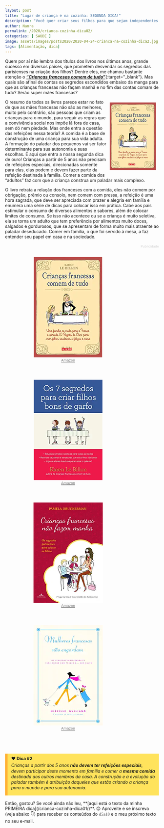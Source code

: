 ```yaml
---
layout: post
title: "Lugar de criança é na cozinha: SEGUNDA DICA!"
description: "Você quer criar seus filhos para que sejam independentes na vida adulta? E se eu disser que a resposta também pode estar na cozinha?"
author: Nanra
permalink: /2020/crianca-cozinha-dica02/
categories: [ SAÚDE ]
image: assets/images/posts2020/2020-04-24-crianca-na-cozinha-dica2.jpg
tags: [Alimentação, dica]
---
```

<link rel="stylesheet" href="/assets/css/flickity.min.css" media="screen">
<style>
.kindle {float: right; width: 30%; padding:10px;}
.d5a10 {
  font-family: 'Crafty Girls', cursive;
  color:gray;
  font-weight: bold;
}
figure {
  margin: 0rem;
}
figcaption {
display: block;
position: relative;
top:-30px;
font-style: italic;
text-align: center;
}
.gallery {
  background: #EEE;
}
.carousel {
  margin-bottom: 30px;
}
.slide-text {
  color:grey; 
  text-align: center; 
  font-size: 15px;
}
.carousel-cell {
  font-family: sans-serif;
  font-size: 19px;
  width: 70%;
  height: 400px;
  margin-right: 30px;
  margin-left: 30px;
  /* flex-box, center image in cell */
  display: -webkit-box;
  display: -webkit-flex;
  display:         flex;
  -webkit-box-pack: center;
  -webkit-justify-content: center;
          justify-content: center;
  -webkit-align-items: center;
          align-items: center;
}
.carousel-cell img {
  display: block;
  max-width: 100%;
  max-height: 100%;
}
@media screen and ( min-width: 768px ) {
  .carousel-cell {
    height: 400px;
  }
}
/* buttons, no circle */
.flickity-prev-next-button {
  width: 100px;
  height: 100px;
  background: transparent;
  opacity: 0.8;
}
.flickity-prev-next-button:hover {
  background: transparent;
  opacity: 1;
}
/* arrow color */
.flickity-prev-next-button .arrow {
  fill: gray;
}
.flickity-prev-next-button.no-svg {
  color: gray;
}
/* closer to edge */
.flickity-prev-next-button.previous { left: 0; }
.flickity-prev-next-button.next { right: 0; }
/* hide disabled button */
.flickity-prev-next-button:disabled {
  display: none;
}
</style>

Quem por aí não lembra dos títulos dos livros nos últimos anos, grande sucesso em diversos países, que prometem desvendar os segredos das parisienses na criação dos filhos? Dentre eles, me chamou bastante atenção o [**“*Crianças francesas comem de tudo*”**](https://www.amazon.com.br/gp/product/8578811879/ref=as_li_qf_asin_il_tl?ie=UTF8&tag=greendot06-20&creative=9325&linkCode=as2&creativeASIN=8578811879&linkId=eef61377bd649c879f46c60e20bbcc55){:target="_blank"}. Mas quais são afinal de contas os segredos escondidos embaixo da manga para que as crianças francesas não façam manhã e no fim das contas comam de tudo? Serão super mães francesas?  

<a target="_blank" href="https://www.amazon.com.br/gp/product/8578811879/ref=as_li_qf_asin_il_tl?ie=UTF8&tag=greendot06-20&creative=9325&linkCode=as2&creativeASIN=8578811879&linkId=eef61377bd649c879f46c60e20bbcc55"><img class="kindle" src="/assets/images/posts2020/produtos/criancas-francesas-comem-de-tudo.webp" align="rigth"></a>
O resumo de todos os livros parece estar no fato de que as mães francesas não são as melhores, muito pelo contrário, são pessoas que criam as crianças para o mundo, para seguir as regras que a convivência social nos impõe lá fora de casa, sem dó nem piedade. Mas onde entra a questão das refeições nessa teoria? A comida é a base de construção de uma criança para sua vida adulta. A formação do paladar dos pequenos vai ser fator determinante para sua autonomia e suas escolhas. É aqui que entra a nossa segunda dica de ouro! Crianças a partir de 5 anos não precisam de refeições especiais, direcionadas somente para elas, elas podem e devem fazer parte da refeição destinada à família. Comer a comida dos “adultos” faz com que a criança construa um paladar mais complexo.  

O livro retrata a relação dos franceses com a comida, eles não comem por obrigação, prêmio ou consolo, nem comem com pressa, a refeição é uma hora sagrada, que deve ser apreciada com prazer e alegria em família e enumera uma série de dicas para colocar isso em prática. Cabe aos pais estimular o consumo de diversos alimentos e sabores, além de colocar limites de consumo. Se isso não acontece ou se a criança é muito seletiva, ela se torna um adulto que tem preferência por alimentos muito doces, salgados e gordurosos, que se apresentam de forma muito mais atraente ao paladar deseducado. Comer em família, o que foi servido à mesa, a faz entender seu papel em casa e na sociedade. 

<div style="color:lightgrey; text-align: right; font-size: 13px;"><small><i class="fa fa-info-circle" aria-hidden="true"></i> Publicidade</small></div>
<div class="carousel js-flickity" data-flickity='{ "autoPlay": true }'>
  <div class="carousel-cell">
    <a target="_blank" href="https://www.amazon.com.br/gp/product/8578811879/ref=as_li_qf_asin_il_tl?ie=UTF8&tag=greendot06-20&creative=9325&linkCode=as2&creativeASIN=8578811879&linkId=eef61377bd649c879f46c60e20bbcc55"><img width="100%" src="/assets/images/posts2020/produtos/criancas-francesas-comem-de-tudo.webp" alt="Livro Crianças francesas comem de tudo" />
    <div class="slide-text"><i class="fa fa-shopping-cart" aria-hidden="true"></i> <small>Amazon</small></div>
    </a>
  </div>
  <div class="carousel-cell">
    <a target="_blank" href="https://www.amazon.com.br/gp/product/8578812840/ref=as_li_qf_asin_il_tl?ie=UTF8&tag=greendot06-20&creative=9325&linkCode=as2&creativeASIN=8578812840&linkId=7cd70adaffb3479dec347a7d86a45c68"><img width="100%" src="/assets/images/posts2020/produtos/os-7-segredos-para-criar-filhos-bons-garfo.webp" alt="Livro Os 7 Segredos Para Criar Filhos Bons de Garfo" />
    <div class="slide-text"><i class="fa fa-shopping-cart" aria-hidden="true"></i> <small>Amazon</small></div>
    </a>
  </div>
  <div class="carousel-cell">
    <a target="_blank" href="https://www.amazon.com.br/gp/product/8539004291/ref=as_li_qf_asin_il_tl?ie=UTF8&tag=greendot06-20&creative=9325&linkCode=as2&creativeASIN=8539004291&linkId=714f9ef393e8bc88c68e481f7f691082"><img width="100%" src="/assets/images/posts2020/produtos/criancas-francesas-nao-fazem-manha.webp" alt="Livro Crianças francesas não fazem manha" />
    <div class="slide-text"><i class="fa fa-shopping-cart" aria-hidden="true"></i> <small>Amazon</small></div>
    </a>
  </div>
  <div class="carousel-cell">
    <a target="_blank" href="https://www.amazon.com.br/gp/product/8565530558/ref=as_li_qf_asin_il_tl?ie=UTF8&tag=greendot06-20&creative=9325&linkCode=as2&creativeASIN=8565530558&linkId=57e830200fe9fd10fb01c41752d248bd"><img width="100%" src="/assets/images/posts2020/produtos/mulheres-francesas-nao-engordam.webp" alt="Livro Mulheres francesas não engordam" />
    <div class="slide-text"><i class="fa fa-shopping-cart" aria-hidden="true"></i> <small>Amazon</small></div>
    </a>
  </div>
</div>

<br>
<style>
div.note
{
     background-color: #FFE35C; /* #f0f7fb;*/
     border-left: solid 8px #FFB133; /*#3498db;*/
     /*font-family: 'Roboto', serif;*/
     line-height: 1.3em;
     overflow: hidden;
     padding: 3px 12px 16px 12px;
     font-style: italic;
}
b.noteTitulo {
  line-height: 1.9em;
  font-style: normal;
}
</style>
<div class="note">
<b class="noteTitulo">❤️ Dica #2</b><br>
Crianças a partir dos 5 anos <b>não devem ter refeições especiais</b>, devem participar deste momento em família e comer a <b>mesma comida</b> destinada aos outros membros da casa. A construção e a evolução do paladar também é atribuição daqueles que estão criando a criança para o mundo e para sua autonomia.
</div>
<br>
Então, gostou? Se você ainda não leu, **[aqui está o texto da minha PRIMEIRA dica](/crianca-cozinha-dica01/)**. 😍 Aproveite e se inscreva (veja abaixo 👇) para receber os conteúdos do <spam class="d5a10">d5a10</spam> e o meu próximo texto no seu e-mail.

<script src="/assets/js/flickity.pkgd.min.js"></script>
